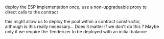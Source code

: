 deploy the ESP implementation once, use a non-upgradeable proxy to direct calls to the contract

this might allow us to deploy the pool within a contract constructor, although is this really necessary... 
Does it matter if we don't do this ? Maybe only if we require the Tenderizer to be deployed with an initial balance